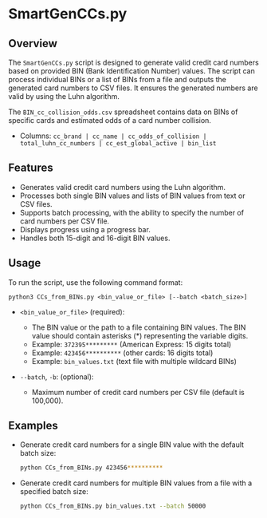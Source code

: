 
# SmartGenCCs.py

## Overview
The `SmartGenCCs.py` script is designed to generate valid credit card numbers based on provided BIN (Bank Identification Number) values. The script can process individual BINs or a list of BINs from a file and outputs the generated card numbers to CSV files. It ensures the generated numbers are valid by using the Luhn algorithm.

The `BIN_cc_collision_odds.csv` spreadsheet contains data on BINs of specific cards and estimated odds of a card number collision.
- Columns: `cc_brand | cc_name | cc_odds_of_collision | total_luhn_cc_numbers | cc_est_global_active | bin_list`

## Features
- Generates valid credit card numbers using the Luhn algorithm.
- Processes both single BIN values and lists of BIN values from text or CSV files.
- Supports batch processing, with the ability to specify the number of card numbers per CSV file.
- Displays progress using a progress bar.
- Handles both 15-digit and 16-digit BIN values.

## Usage
To run the script, use the following command format:
    
    python3 CCs_from_BINs.py <bin_value_or_file> [--batch <batch_size>]

- `<bin_value_or_file>` (required):
  - The BIN value or the path to a file containing BIN values. The BIN value should contain asterisks (*) representing the variable digits.
  - Example: `372395*********` (American Express: 15 digits total)
  - Example: `423456**********` (other cards: 16 digits total)
  - Example: `bin_values.txt` (text file with multiple wildcard BINs)
    
- `--batch`, `-b`: (optional):
  - Maximum number of credit card numbers per CSV file (default is 100,000).

## Examples
- Generate credit card numbers for a single BIN value with the default batch size:
  ```sh
  python CCs_from_BINs.py 423456**********
  ```

- Generate credit card numbers for multiple BIN values from a file with a specified batch size:
  ```sh
  python CCs_from_BINs.py bin_values.txt --batch 50000
  ```
